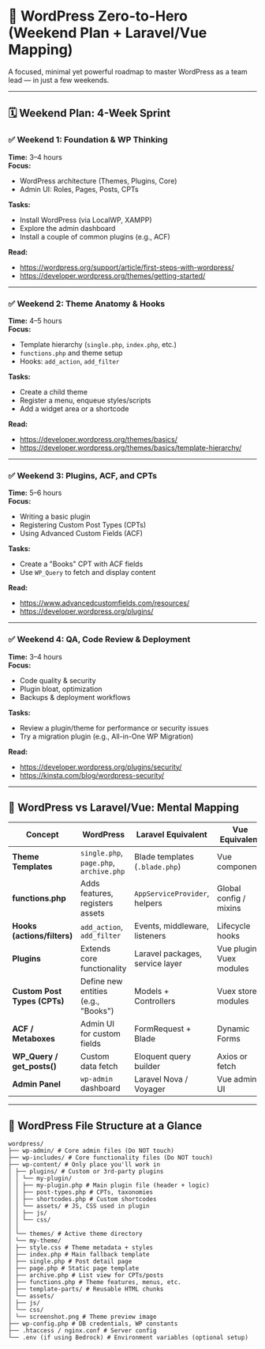 # 🧠 WordPress Zero-to-Hero (Weekend Plan + Laravel/Vue Mapping)

A focused, minimal yet powerful roadmap to master WordPress as a team lead — in just a few weekends.

---

## 🗓️ Weekend Plan: 4-Week Sprint

### ✅ Weekend 1: Foundation & WP Thinking

**Time:** 3–4 hours  
**Focus:**
- WordPress architecture (Themes, Plugins, Core)
- Admin UI: Roles, Pages, Posts, CPTs

**Tasks:**
- Install WordPress (via LocalWP, XAMPP)
- Explore the admin dashboard
- Install a couple of common plugins (e.g., ACF)

**Read:**
- https://wordpress.org/support/article/first-steps-with-wordpress/
- https://developer.wordpress.org/themes/getting-started/

---

### ✅ Weekend 2: Theme Anatomy & Hooks

**Time:** 4–5 hours  
**Focus:**
- Template hierarchy (`single.php`, `index.php`, etc.)
- `functions.php` and theme setup
- Hooks: `add_action`, `add_filter`

**Tasks:**
- Create a child theme
- Register a menu, enqueue styles/scripts
- Add a widget area or a shortcode

**Read:**
- https://developer.wordpress.org/themes/basics/
- https://developer.wordpress.org/themes/basics/template-hierarchy/

---

### ✅ Weekend 3: Plugins, ACF, and CPTs

**Time:** 5–6 hours  
**Focus:**
- Writing a basic plugin
- Registering Custom Post Types (CPTs)
- Using Advanced Custom Fields (ACF)

**Tasks:**
- Create a "Books" CPT with ACF fields
- Use `WP_Query` to fetch and display content

**Read:**
- https://www.advancedcustomfields.com/resources/
- https://developer.wordpress.org/plugins/

---

### ✅ Weekend 4: QA, Code Review & Deployment

**Time:** 3–4 hours  
**Focus:**
- Code quality & security
- Plugin bloat, optimization
- Backups & deployment workflows

**Tasks:**
- Review a plugin/theme for performance or security issues
- Try a migration plugin (e.g., All-in-One WP Migration)

**Read:**
- https://developer.wordpress.org/plugins/security/
- https://kinsta.com/blog/wordpress-security/

---

## 🔄 WordPress vs Laravel/Vue: Mental Mapping

| Concept                    | WordPress                                   | Laravel Equivalent              | Vue Equivalent            |
|----------------------------|---------------------------------------------|----------------------------------|----------------------------|
| **Theme Templates**        | `single.php`, `page.php`, `archive.php`     | Blade templates (`.blade.php`)  | Vue components             |
| **functions.php**          | Adds features, registers assets             | `AppServiceProvider`, helpers   | Global config / mixins     |
| **Hooks (actions/filters)**| `add_action`, `add_filter`                  | Events, middleware, listeners   | Lifecycle hooks            |
| **Plugins**                | Extends core functionality                  | Laravel packages, service layer | Vue plugins, Vuex modules  |
| **Custom Post Types (CPTs)**| Define new entities (e.g., "Books")        | Models + Controllers            | Vuex store modules         |
| **ACF / Metaboxes**        | Admin UI for custom fields                  | FormRequest + Blade             | Dynamic Forms              |
| **WP_Query / get_posts()** | Custom data fetch                           | Eloquent query builder          | Axios or fetch             |
| **Admin Panel**            | `wp-admin` dashboard                        | Laravel Nova / Voyager          | Vue admin UI               |

---

## 🧭 WordPress File Structure at a Glance
```
wordpress/
├── wp-admin/ # Core admin files (Do NOT touch)
├── wp-includes/ # Core functionality files (Do NOT touch)
├── wp-content/ # Only place you'll work in
│ ├── plugins/ # Custom or 3rd-party plugins
│ │ └── my-plugin/
│ │ ├── my-plugin.php # Main plugin file (header + logic)
│ │ ├── post-types.php # CPTs, taxonomies
│ │ ├── shortcodes.php # Custom shortcodes
│ │ └── assets/ # JS, CSS used in plugin
│ │ ├── js/
│ │ └── css/
│ │
│ └── themes/ # Active theme directory
│ └── my-theme/
│ ├── style.css # Theme metadata + styles
│ ├── index.php # Main fallback template
│ ├── single.php # Post detail page
│ ├── page.php # Static page template
│ ├── archive.php # List view for CPTs/posts
│ ├── functions.php # Theme features, menus, etc.
│ ├── template-parts/ # Reusable HTML chunks
│ └── assets/
│ ├── js/
│ └── css/
│ └── screenshot.png # Theme preview image
├── wp-config.php # DB credentials, WP constants
├── .htaccess / nginx.conf # Server config
└── .env (if using Bedrock) # Environment variables (optional setup)
```
